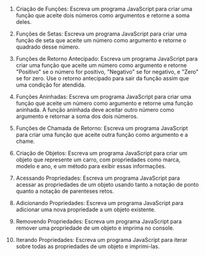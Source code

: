 1. Criação de Funções: Escreva um programa JavaScript para criar uma função que aceite dois números como argumentos e retorne a soma deles.

2. Funções de Setas: Escreva um programa JavaScript para criar uma função de seta que aceite um número como argumento e retorne o quadrado desse número.

3. Funções de Retorno Antecipado: Escreva um programa JavaScript para criar uma função que aceite um número como argumento e retorne "Positivo" se o número for positivo, "Negativo" se for negativo, e "Zero" se for zero. Use o retorno antecipado para sair da função assim que uma condição for atendida.

4. Funções Aninhadas: Escreva um programa JavaScript para criar uma função que aceite um número como argumento e retorne uma função aninhada. A função aninhada deve aceitar outro número como argumento e retornar a soma dos dois números.

5. Funções de Chamada de Retorno: Escreva um programa JavaScript para criar uma função que aceite outra função como argumento e a chame.

6. Criação de Objetos: Escreva um programa JavaScript para criar um objeto que represente um carro, com propriedades como marca, modelo e ano, e um método para exibir essas informações.

7. Acessando Propriedades: Escreva um programa JavaScript para acessar as propriedades de um objeto usando tanto a notação de ponto quanto a notação de parenteses retos.

8. Adicionando Propriedades: Escreva um programa JavaScript para adicionar uma nova propriedade a um objeto existente.

9. Removendo Propriedades: Escreva um programa JavaScript para remover uma propriedade de um objeto e imprima no console.

10. Iterando Propriedades: Escreva um programa JavaScript para iterar sobre todas as propriedades de um objeto e imprimi-las.

